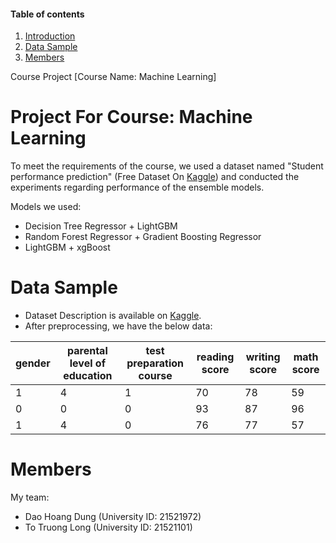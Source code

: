 #### Table of contents
  1. [Introduction](#intro)
  2. [Data Sample](#sample)
  3. [Members](#mem)

Course Project [Course Name: Machine Learning]

# <a name="intro"></a> Project For Course: Machine Learning
To meet the requirements of the course, we used a dataset named "Student performance prediction" (Free Dataset On [Kaggle](https://www.kaggle.com/datasets/rkiattisak/student-performance-in-mathematics)) and conducted the experiments regarding performance of the ensemble models. </br>

Models we used:
  - Decision Tree Regressor + LightGBM
  - Random Forest Regressor + Gradient Boosting Regressor
  - LightGBM + xgBoost

# <a name="sample"></a> Data Sample
- Dataset Description is available on [Kaggle](https://www.kaggle.com/datasets/rkiattisak/student-performance-in-mathematics). </br>
- After preprocessing, we have the below data:
  
| gender | parental level of education	| test preparation course |	reading score |	writing score |	math score |
| ---- | ---- | ---- | ---- | ---- | ---- |
| 1 | 4 | 1 | 70 | 78 | 59 | 
| 0 | 0 | 0 | 93 | 87 | 96 |
| 1 | 4 | 0 | 76 | 77 | 57 |

# <a name="mem"></a> Members
My team:
  - Dao Hoang Dung (University ID: 21521972)
  - To Truong Long (University ID: 21521101)
